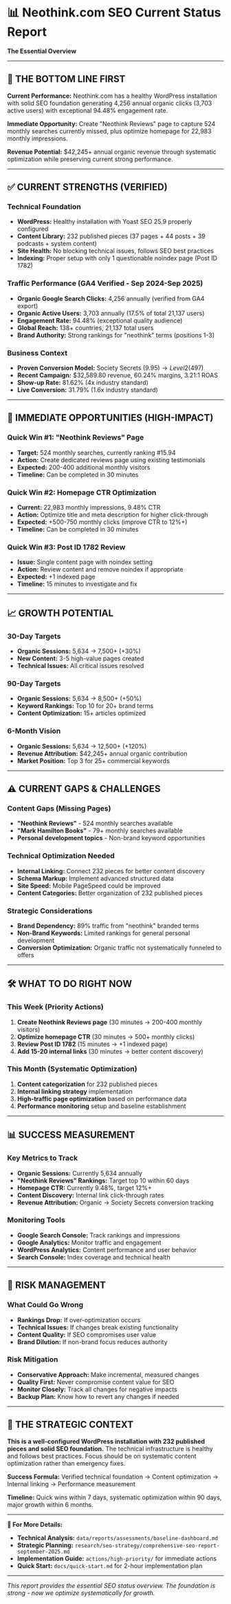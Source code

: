 # 📊 Neothink.com SEO Current Status Report
**The Essential Overview**

---

## 🎯 **THE BOTTOM LINE FIRST**

**Current Performance:** Neothink.com has a healthy WordPress installation with solid SEO foundation generating 4,256 annual organic clicks (3,703 active users) with exceptional 94.48% engagement rate.

**Immediate Opportunity:** Create "Neothink Reviews" page to capture 524 monthly searches currently missed, plus optimize homepage for 22,983 monthly impressions.

**Revenue Potential:** $42,245+ annual organic revenue through systematic optimization while preserving current strong performance.

---

## ✅ **CURRENT STRENGTHS (VERIFIED)**

### Technical Foundation
- **WordPress:** Healthy installation with Yoast SEO 25.9 properly configured
- **Content Library:** 232 published pieces (37 pages + 44 posts + 39 podcasts + system content)
- **Site Health:** No blocking technical issues, follows SEO best practices
- **Indexing:** Proper setup with only 1 questionable noindex page (Post ID 1782)

### Traffic Performance (GA4 Verified - Sep 2024-Sep 2025)
- **Organic Google Search Clicks:** 4,256 annually (verified from GA4 export)
- **Organic Active Users:** 3,703 annually (17.5% of total 21,137 users)
- **Engagement Rate:** 94.48% (exceptional quality audience)
- **Global Reach:** 138+ countries, 21,137 total users
- **Brand Authority:** Strong rankings for "neothink" terms (positions 1-3)

### Business Context
- **Proven Conversion Model:** Society Secrets ($9.95) → Level 2 ($497)
- **Recent Campaign:** $32,589.80 revenue, 60.24% margins, 3.21:1 ROAS
- **Show-up Rate:** 81.62% (4x industry standard)
- **Live Conversion:** 31.79% (1.6x industry standard)

---

## 🎯 **IMMEDIATE OPPORTUNITIES (HIGH-IMPACT)**

### Quick Win #1: "Neothink Reviews" Page
- **Target:** 524 monthly searches, currently ranking #15.94
- **Action:** Create dedicated reviews page using existing testimonials
- **Expected:** 200-400 additional monthly visitors
- **Timeline:** Can be completed in 30 minutes

### Quick Win #2: Homepage CTR Optimization
- **Current:** 22,983 monthly impressions, 9.48% CTR
- **Action:** Optimize title and meta description for higher click-through
- **Expected:** +500-750 monthly clicks (improve CTR to 12%+)
- **Timeline:** Can be completed in 30 minutes

### Quick Win #3: Post ID 1782 Review
- **Issue:** Single content page with noindex setting
- **Action:** Review content and remove noindex if appropriate
- **Expected:** +1 indexed page
- **Timeline:** 15 minutes to investigate and fix

---

## 📈 **GROWTH POTENTIAL**

### 30-Day Targets
- **Organic Sessions:** 5,634 → 7,500+ (+30%)
- **New Content:** 3-5 high-value pages created
- **Technical Issues:** All critical issues resolved

### 90-Day Targets
- **Organic Sessions:** 5,634 → 8,500+ (+50%)
- **Keyword Rankings:** Top 10 for 20+ brand terms
- **Content Optimization:** 15+ articles optimized

### 6-Month Vision
- **Organic Sessions:** 5,634 → 12,500+ (+120%)
- **Revenue Attribution:** $42,245+ annual organic contribution
- **Market Position:** Top 3 for 25+ commercial keywords

---

## ⚠️ **CURRENT GAPS & CHALLENGES**

### Content Gaps (Missing Pages)
- **"Neothink Reviews"** - 524 monthly searches available
- **"Mark Hamilton Books"** - 79+ monthly searches available
- **Personal development topics** - Non-brand keyword opportunities

### Technical Optimization Needed
- **Internal Linking:** Connect 232 pieces for better content discovery
- **Schema Markup:** Implement advanced structured data
- **Site Speed:** Mobile PageSpeed could be improved
- **Content Categories:** Better organization of 232 published pieces

### Strategic Considerations
- **Brand Dependency:** 89% traffic from "neothink" branded terms
- **Non-Brand Keywords:** Limited rankings for general personal development
- **Conversion Optimization:** Organic traffic not systematically funneled to offers

---

## 🛠️ **WHAT TO DO RIGHT NOW**

### This Week (Priority Actions)
1. **Create Neothink Reviews page** (30 minutes → 200-400 monthly visitors)
2. **Optimize homepage CTR** (30 minutes → 500+ monthly clicks)
3. **Review Post ID 1782** (15 minutes → +1 indexed page)
4. **Add 15-20 internal links** (30 minutes → better content discovery)

### This Month (Systematic Optimization)
1. **Content categorization** for 232 published pieces
2. **Internal linking strategy** implementation
3. **High-traffic page optimization** based on performance data
4. **Performance monitoring** setup and baseline establishment

---

## 📊 **SUCCESS MEASUREMENT**

### Key Metrics to Track
- **Organic Sessions:** Currently 5,634 annually
- **"Neothink Reviews" Rankings:** Target top 10 within 60 days
- **Homepage CTR:** Currently 9.48%, target 12%+
- **Content Discovery:** Internal link click-through rates
- **Revenue Attribution:** Organic → Society Secrets conversion tracking

### Monitoring Tools
- **Google Search Console:** Track rankings and impressions
- **Google Analytics:** Monitor traffic and engagement
- **WordPress Analytics:** Content performance and user behavior
- **Search Console:** Index coverage and technical health

---

## 🚨 **RISK MANAGEMENT**

### What Could Go Wrong
- **Rankings Drop:** If over-optimization occurs
- **Technical Issues:** If changes break existing functionality
- **Content Quality:** If SEO compromises user value
- **Brand Dilution:** If non-brand focus reduces authority

### Risk Mitigation
- **Conservative Approach:** Make incremental, measured changes
- **Quality First:** Never compromise content value for SEO
- **Monitor Closely:** Track all changes for negative impacts
- **Backup Plan:** Know how to revert any changes if needed

---

## 🎯 **THE STRATEGIC CONTEXT**

**This is a well-configured WordPress installation with 232 published pieces and solid SEO foundation.** The technical infrastructure is healthy and follows best practices. Focus should be on systematic content optimization rather than emergency fixes.

**Success Formula:** Verified technical foundation → Content optimization → Internal linking → Performance measurement

**Timeline:** Quick wins within 7 days, systematic optimization within 90 days, major growth within 6 months.

---

**📍 For More Details:**
- **Technical Analysis:** `data/reports/assessments/baseline-dashboard.md`
- **Strategic Planning:** `research/seo-strategy/comprehensive-seo-report-september-2025.md`
- **Implementation Guide:** `actions/high-priority/` for immediate actions
- **Quick Start:** `docs/quick-start.md` for 2-hour implementation plan

---

*This report provides the essential SEO status overview. The foundation is strong - now we optimize systematically for growth.*